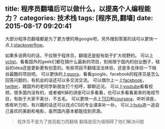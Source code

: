 title: 程序员翻墙后可以做什么，以提高个人编程能力？
categories: 技术栈
tags: [程序员,翻墙]
date: 2015-08-17 09:20:41
---
大部分程序员翻墙都是为了更方便的用google吧，另外搜到答案的话可以更快一点上[stackoverflow][1]。

如果多说两句的话，不仅限于程序员，翻墙还是挺有助于扩大视野的。
可以上[yclist][2]，看看国外的geek们都在搞什么最新的项目，别局限于国内的创业圈子，硅谷的idea还是更新更有创意的。有些项目不翻墙没法体验，还是多去体验一下硅谷最酷的项目吧。
可以更快的上[quora][3]，看看google，facebook的程序员是怎么回答问题的，有机会的话还可以多交流交流。
可以偶尔上一上[facebook][4]，[twitter][5]，跟国外的老同学新朋友打个招呼，聊聊近况。
可以上[youtube][6]看看视频，很多国内没有的，或者被K掉的讲座可以多看看，也可以多看看美帝的电视节目，有助于大家不美分，不五毛。
可以更快一点上[TED][7]和[coursera][8]，听听讲座，练练听力呗，有兴趣的话还可以找点CS的专业课来补一补。
可以上[hulu][9]追一追自己喜欢的美剧和电影，虽然国内基本都能找到资源。


> 程序员不是为了提高能力而翻墙 翻墙是因为墙阻碍了他们解决问题


  [1]: http://stackoverflow.com/
  [2]: http://yclist.com/
  [3]: https://www.quora.com/
  [4]: https://www.facebook.com/
  [5]: https://twitter.com/
  [6]: https://www.youtube.com
  [7]: http://www.ted.com/
  [8]: https://www.coursera.org/
  [9]: http://www.hulu.com/
